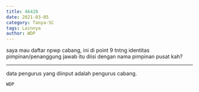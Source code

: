 ```yaml
---
title: 46428
date: 2021-03-05
category: Tanya-SC
tags: Lainnya
author: WDP
---
```


saya mau daftar npwp cabang, ini di point 9 tntng identitas pimpinan/penanggung jawab itu diisi dengan nama pimpinan pusat kah?

---

data pengurus yang diinput adalah pengurus cabang.

`WDP`
